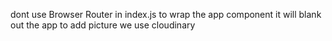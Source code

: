 dont use Browser Router in index.js to wrap the app component it will blank out the app
to add picture we use cloudinary